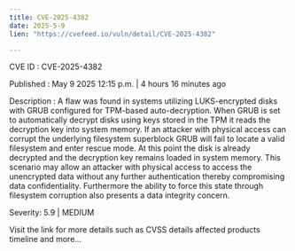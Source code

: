 ```yaml
---
title: CVE-2025-4382
date: 2025-5-9
lien: "https://cvefeed.io/vuln/detail/CVE-2025-4382"

---
```


CVE ID : CVE-2025-4382

Published :  May 9
2025
12:15 p.m. | 4 hours
16 minutes ago

Description : A flaw was found in systems utilizing LUKS-encrypted disks with GRUB configured for TPM-based auto-decryption. When GRUB is set to automatically decrypt disks using keys stored in the TPM
it reads the decryption key into system memory. If an attacker with physical access can corrupt the underlying filesystem superblock
GRUB will fail to locate a valid filesystem and enter rescue mode. At this point
the disk is already decrypted
and the decryption key remains loaded in system memory. This scenario may allow an attacker with physical access to access the unencrypted data without any further authentication
thereby compromising data confidentiality. Furthermore
the ability to force this state through filesystem corruption also presents a data integrity concern.

Severity: 5.9 | MEDIUM

Visit the link for more details
such as CVSS details
affected products
timeline
and more...
